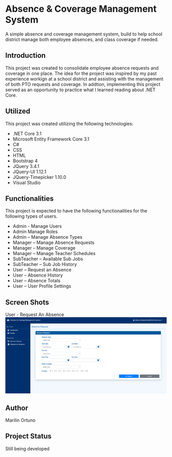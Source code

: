 # Absence & Coverage Management System
A simple absence and coverage management system, build to help school district manage both employee absences, and class coverage if needed. 

## Introduction 
This project was created to consolidate employee absence requests and coverage in one place. The idea for the project was inspired by my past experience workign at a school district and assisting with the management of both PTO requests and coverage. In addtion, implementing this project served as an opportunity to practice what I learned reading about .NET Core. 

## Utilized 
This project was created utilizing the following technologies: 

* .NET Core 3.1 
* Microsoft Entity Framework Core 3.1 
* C#
* CSS 
* HTML
* Bootstrap 4
* JQuery 3.4.1
* JQuery-UI 1.12.1
* JQuery-Timepicker 1.10.0
* Visual Studio 

## Functionalities 
This project is expected to have the following functionalities for the following types of users. 

* Admin - Manage Users 
* Admin Manage Roles 
*	Admin – Manage Absence Types 
*	Manager – Manage Absence Requests 
*	Manager – Manage Coverage 
*	Manager – Manage Teacher Schedules 
*	SubTeacher – Available Sub Jobs 
*	SubTeacher – Sub Job History 
*	User – Request an Absence 
*	User – Absence History 
*	User – Absence Totals
*	User – User Profile Settings 

## Screen Shots

User - Request An Absence 
<img src="Images/UserRequestAnAbsence.PNG">

## Author 
Marilin Ortuno

## Project Status 
Still being developed 

